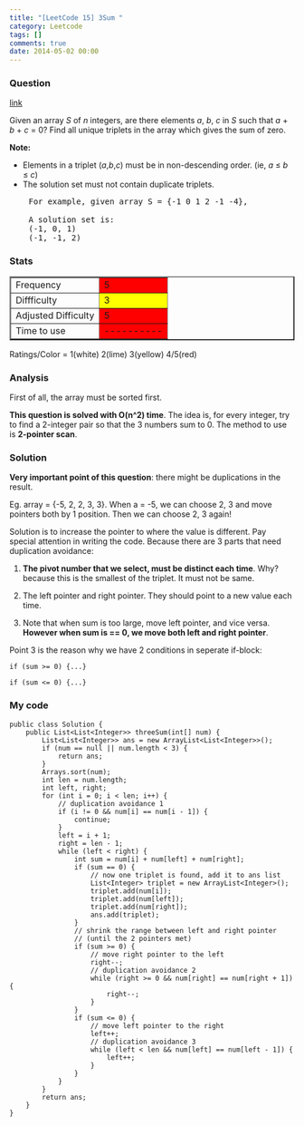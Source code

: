 ```yaml
---
title: "[LeetCode 15] 3Sum "
category: Leetcode
tags: []
comments: true
date: 2014-05-02 00:00
---
```



### Question

[link](http://oj.leetcode.com/problems/3sum/)

<div class="question-content">
            <p></p><p>Given an array <i>S</i> of <i>n</i> integers, are there elements <i>a</i>, <i>b</i>, <i>c</i> in <i>S</i> such that <i>a</i> + <i>b</i> + <i>c</i> = 0? Find all unique triplets in the array which gives the sum of zero.</p>

<p><b>Note:</b><br>
</p><ul>
<li>Elements in a triplet (<i>a</i>,<i>b</i>,<i>c</i>) must be in non-descending order. (ie, <i>a</i> ≤ <i>b</i> ≤ <i>c</i>)</li>
<li>The solution set must not contain duplicate triplets.</li>
</ul>
<p></p>

<pre>    For example, given array S = {-1 0 1 2 -1 -4},

    A solution set is:
    (-1, 0, 1)
    (-1, -1, 2)
</pre><p></p>
</div>

### Stats

<table border="2">
	<tr>
		<td>Frequency</td>
		<td bgcolor="red">5</td>
	</tr>
	<tr>
		<td>Diffficulty</td>
		<td bgcolor="yellow">3</td>
	</tr>
	<tr>
		<td>Adjusted Difficulty</td>
		<td bgcolor="red">5</td>
	</tr>
	<tr>
		<td>Time to use</td>
		<td bgcolor="red">----------</td>
	</tr>
</table>

Ratings/Color = 1(white) 2(lime) 3(yellow) 4/5(red)

### Analysis

First of all, the array must be sorted first.

**This question is solved with O(n^2) time**. The idea is, for every integer, try to find a 2-integer pair so that the 3 numbers sum to 0. The method to use is **2-pointer scan**.

### Solution

**Very important point of this question**: there might be duplications in the result.

Eg. array = {-5, 2, 2, 3, 3}. When a = -5, we can choose 2, 3 and move pointers both by 1 position. Then we can choose 2, 3 again!

Solution is to increase the pointer to where the value is different. Pay special attention in writing the code. Because there are 3 parts that need duplication avoidance:

1. **The pivot number that we select, must be distinct each time**. Why? because this is the smallest of the triplet. It must not be same.

1. The left pointer and right pointer. They should point to a new value each time.

1. Note that when sum is too large, move left pointer, and vice versa. **However when sum is == 0, we move both left and right pointer**.

Point 3 is the reason why we have 2 conditions in seperate if-block:

    if (sum >= 0) {...}

    if (sum <= 0) {...}

### My code

    public class Solution {
        public List<List<Integer>> threeSum(int[] num) {
            List<List<Integer>> ans = new ArrayList<List<Integer>>();
            if (num == null || num.length < 3) {
                return ans;
            }
            Arrays.sort(num);
            int len = num.length;
            int left, right;
            for (int i = 0; i < len; i++) {
                // duplication avoidance 1
                if (i != 0 && num[i] == num[i - 1]) {
                    continue;
                }
                left = i + 1;
                right = len - 1;
                while (left < right) {
                    int sum = num[i] + num[left] + num[right];
                    if (sum == 0) {
                        // now one triplet is found, add it to ans list
                        List<Integer> triplet = new ArrayList<Integer>();
                        triplet.add(num[i]);
                        triplet.add(num[left]);
                        triplet.add(num[right]);
                        ans.add(triplet);
                    }
                    // shrink the range between left and right pointer
                    // (until the 2 pointers met)
                    if (sum >= 0) {
                        // move right pointer to the left
                        right--;
                        // duplication avoidance 2
                        while (right >= 0 && num[right] == num[right + 1]) {
                            right--;
                        }
                    }
                    if (sum <= 0) {
                        // move left pointer to the right
                        left++;
                        // duplication avoidance 3
                        while (left < len && num[left] == num[left - 1]) {
                            left++;
                        }
                    }
                }
            }
            return ans;
        }
    }
